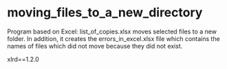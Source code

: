 # moving_files_to_a_new_directory
Program based on Excel: list_of_copies.xlsx moves selected files to a new folder.
In addition, it creates the errors_in_excel.xlsx file which contains the names of files which did not move because they did not exist. 

xlrd==1.2.0
